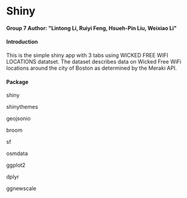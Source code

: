 # Shiny
#### Group 7 Author: "Lintong Li, Ruiyi Feng, Hsueh-Pin Liu, Weixiao Li"

#### **Introduction**

This is the simple shiny app with 3 tabs using WICKED FREE WIFI LOCATIONS datatset.
The dataset describes data on Wicked Free WiFi locations around the city of Boston as determined by the Meraki API.

#### Package
shiny

shinythemes

geojsonio

broom

sf

osmdata

ggplot2

dplyr

ggnewscale


